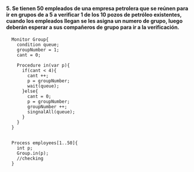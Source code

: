 #### 5. Se tienen 50 empleados de una empresa petrolera que se reúnen para ir en grupos de a 5 a verificar 1 de los 10 pozos de petróleo existentes, cuando los empleados llegan se les asigna un numero de grupo, luego deberán esperar a sus compañeros de grupo para ir a la verificación.


      Monitor Group{
        condition queue;
        groupNumber = 1;
        cant = 0;

        Procedure in(var p){
          if(cant < 4){
            cant ++;
            p = groupNumber;
            wait(queue);
          }else{
            cant = 0;
            p = groupNumber;
            groupNumber ++;
            singnalAll(queue);
          }
        }
      }


      Process employees[1..50]{
        int p;
        Group.in(p);
        //checking
      }
